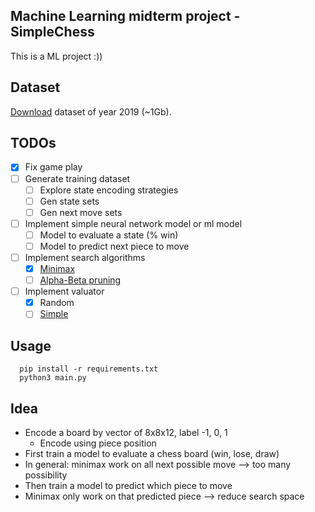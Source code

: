 Machine Learning midterm project - SimpleChess
---

This is a ML project :))


Dataset
-----

[Download](https://www.ficsgames.org/download.html) dataset of year 2019 (~1Gb).


TODOs
-----
- [x] Fix game play
- [ ] Generate training dataset
  - [ ] Explore state encoding strategies
  - [ ] Gen state sets
  - [ ] Gen next move sets
- [ ] Implement simple neural network model or ml model
  - [ ] Model to evaluate a state (% win)
  - [ ] Model to predict next piece to move
- [ ] Implement search algorithms
  - [x] [Minimax](https://en.wikipedia.org/wiki/Minimax#Minimax\_algorithm\_with\_alternate\_moves)
  - [ ] [Alpha-Beta pruning](https://en.wikipedia.org/wiki/Alpha-beta\_pruning)
- [ ] Implement valuator
  - [x] Random
  - [ ] [Simple](https://www.chessprogramming.org/Simplified\_Evaluation\_Function)

Usage
-----

```
  pip install -r requirements.txt
  python3 main.py
```


Idea
-----
- Encode a board by vector of 8x8x12, label -1, 0, 1
  - Encode using piece position
- First train a model to evaluate a chess board (win, lose, draw)
- In general: minimax work on all next possible move --> too many possibility
- Then train a model to predict which piece to move
- Minimax only work on that predicted piece --> reduce search space
